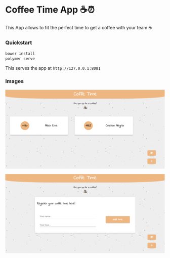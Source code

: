 # Coffee Time App ☕️⏰

This App allows to fit the perfect time to get a coffee with your team ☕️

### Quickstart

```
bower install
polymer serve
```
This serves the app at `http://127.0.0.1:8081`

### Images

![list-coffeeTime](https://raw.githubusercontent.com/AlberErre/coffeeTime-polymer/master/list-coffeeTime.png)

![register-coffeeTime](https://raw.githubusercontent.com/AlberErre/coffeeTime-polymer/master/register-coffeTime.png)


